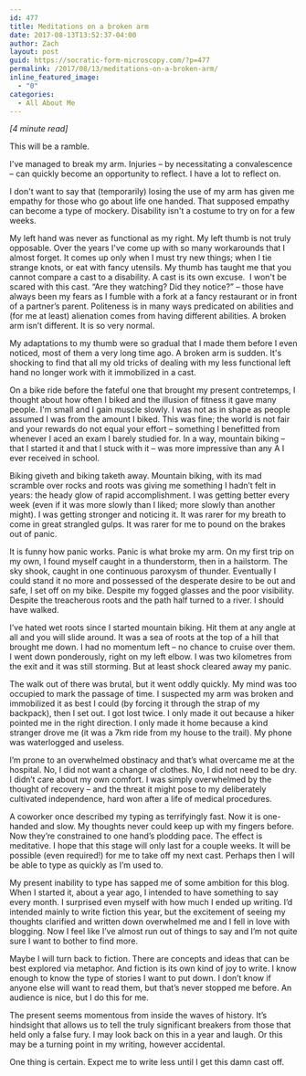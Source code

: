 ```yaml
---
id: 477
title: Meditations on a broken arm
date: 2017-08-13T13:52:37-04:00
author: Zach
layout: post
guid: https://socratic-form-microscopy.com/?p=477
permalink: /2017/08/13/meditations-on-a-broken-arm/
inline_featured_image:
  - "0"
categories:
  - All About Me
---
```

<em>[4 minute read]</em>

This will be a ramble.

I've managed to break my arm. Injuries – by necessitating a convalescence – can quickly become an opportunity to reflect. I have a lot to reflect on.

I don't want to say that (temporarily) losing the use of my arm has given me empathy for those who go about life one handed. That supposed empathy can become a type of mockery. Disability isn't a costume to try on for a few weeks.

My left hand was never as functional as my right. My left thumb is not truly opposable. Over the years I've come up with so many workarounds that I almost forget. It comes up only when I must try new things; when I tie strange knots, or eat with fancy utensils. My thumb has taught me that you cannot compare a cast to a disability. A cast is its own excuse.  I won't be scared with this cast. “Are they watching? Did they notice?” – those have always been my fears as I fumble with a fork at a fancy restaurant or in front of a partner’s parent. Politeness is in many ways predicated on abilities and (for me at least) alienation comes from having different abilities. A broken arm isn’t different. It is so very normal.

My adaptations to my thumb were so gradual that I made them before I even noticed, most of them a very long time ago. A broken arm is sudden. It's shocking to find that all my old tricks of dealing with my less functional left hand no longer work with it immobilized in a cast.

On a bike ride before the fateful one that brought my present contretemps, I thought about how often I biked and the illusion of fitness it gave many people. I'm small and I gain muscle slowly. I was not as in shape as people assumed I was from the amount I biked. This was fine; the world is not fair and your rewards do not equal your effort – something I benefitted from whenever I aced an exam I barely studied for. In a way, mountain biking – that I started it and that I stuck with it – was more impressive than any A I ever received in school.

Biking giveth and biking taketh away. Mountain biking, with its mad scramble over rocks and roots was giving me something I hadn’t felt in years: the heady glow of rapid accomplishment. I was getting better every week (even if it was more slowly than I liked; more slowly than another might). I was getting stronger and noticing it. It was rarer for my breath to come in great strangled gulps. It was rarer for me to pound on the brakes out of panic.

It is funny how panic works. Panic is what broke my arm. On my first trip on my own, I found myself caught in a thunderstorm, then in a hailstorm. The sky shook, caught in one continuous paroxysm of thunder. Eventually I could stand it no more and possessed of the desperate desire to be out and safe, I set off on my bike. Despite my fogged glasses and the poor visibility. Despite the treacherous roots and the path half turned to a river. I should have walked.

I’ve hated wet roots since I started mountain biking. Hit them at any angle at all and you will slide around. It was a sea of roots at the top of a hill that brought me down. I had no momentum left – no chance to cruise over them. I went down ponderously, right on my left elbow. I was two kilometres from the exit and it was still storming. But at least shock cleared away my panic.

The walk out of there was brutal, but it went oddly quickly. My mind was too occupied to mark the passage of time. I suspected my arm was broken and immobilized it as best I could (by forcing it through the strap of my backpack), then I set out. I got lost twice. I only made it out because a hiker pointed me in the right direction. I only made it home because a kind stranger drove me (it was a 7km ride from my house to the trail). My phone was waterlogged and useless.

I’m prone to an overwhelmed obstinacy and that’s what overcame me at the hospital. No, I did not want a change of clothes. No, I did not need to be dry. I didn’t care about my own comfort. I was simply overwhelmed by the thought of recovery – and the threat it might pose to my deliberately cultivated independence, hard won after a life of medical procedures.

A coworker once described my typing as terrifyingly fast. Now it is one-handed and slow. My thoughts never could keep up with my fingers before. Now they’re constrained to one hand’s plodding pace. The effect is meditative. I hope that this stage will only last for a couple weeks. It will be possible (even required!) for me to take off my next cast. Perhaps then I will be able to type as quickly as I’m used to.

My present inability to type has sapped me of some ambition for this blog. When I started it, about a year ago, I intended to have something to say every month. I surprised even myself with how much I ended up writing. I’d intended mainly to write fiction this year, but the excitement of seeing my thoughts clarified and written down overwhelmed me and I fell in love with blogging. Now I feel like I’ve almost run out of things to say and I’m not quite sure I want to bother to find more.

Maybe I will turn back to fiction. There are concepts and ideas that can be best explored via metaphor. And fiction is its own kind of joy to write. I know enough to know the type of stories I want to put down. I don’t know if anyone else will want to read them, but that’s never stopped me before. An audience is nice, but I do this for me.

The present seems momentous from inside the waves of history. It’s hindsight that allows us to tell the truly significant breakers from those that held only a false fury. I may look back on this in a year and laugh. Or this may be a turning point in my writing, however accidental.

One thing is certain. Expect me to write less until I get this damn cast off.